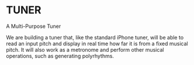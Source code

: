 TUNER
=====

A Multi-Purpose Tuner

We are building a tuner that, like the standard iPhone tuner, will be able to read an input pitch and display in real time how far it is from a fixed musical pitch. It will also work as a metronome and perform other musical operations, such as generating polyrhythms.
